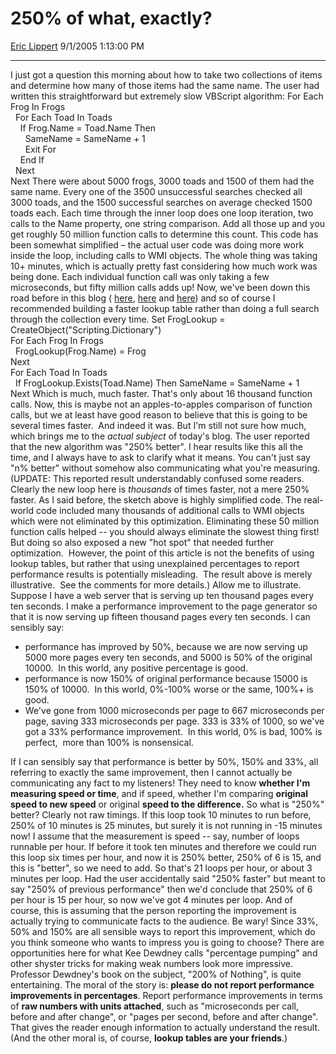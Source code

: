 <div id="page">

# 250% of what, exactly?

[Eric Lippert](https://social.msdn.microsoft.com/profile/Eric%20Lippert) 9/1/2005 1:13:00 PM

-----

<div id="content">

I just got a question this morning about how to take two collections of items and determine how many of those items had the same name. The user had written this straightforward but extremely slow VBScript algorithm: For Each Frog In Frogs  
  For Each Toad In Toads  
    If Frog.Name = Toad.Name Then  
      SameName = SameName + 1  
      Exit For  
    End If  
  Next  
Next There were about 5000 frogs, 3000 toads and 1500 of them had the same name. Every one of the 3500 unsuccessful searches checked all 3000 toads, and the 1500 successful searches on average checked 1500 toads each. Each time through the inner loop does one loop iteration, two calls to the Name property, one string comparison. Add all those up and you get roughly 50 million function calls to determine this count. This code has been somewhat simplified – the actual user code was doing more work inside the loop, including calls to WMI objects. The whole thing was taking 10+ minutes, which is actually pretty fast considering how much work was being done. Each individual function call was only taking a few microseconds, but fifty million calls adds up\! Now, we've been down this road before in this blog ( [<span class="underline">here</span>](http://blogs.msdn.com/ericlippert/archive/2004/05/12/130840.aspx), [<span class="underline">here</span>](http://blogs.msdn.com/ericlippert/archive/2004/05/13/131533.aspx) and [<span class="underline">here</span>](http://blogs.msdn.com/ericlippert/archive/2004/05/14/132160.aspx)) and so of course I recommended building a faster lookup table rather than doing a full search through the collection every time. Set FrogLookup = CreateObject("Scripting.Dictionary")  
For Each Frog In Frogs  
  FrogLookup(Frog.Name) = Frog  
Next  
For Each Toad In Toads  
  If FrogLookup.Exists(Toad.Name) Then SameName = SameName + 1  
Next Which is much, much faster. That's only about 16 thousand function calls. Now, this is maybe not an apples-to-apples comparison of function calls, but we at least have good reason to believe that this is going to be several times faster.  And indeed it was. But I'm still not sure how much, which brings me to the *actual subject* of today's blog. The user reported that the new algorithm was "250% better". I hear results like this all the time, and I always have to ask to clarify what it means. You can't just say "n% better" without somehow also communicating what you're measuring. (UPDATE: This reported result understandably confused some readers.  Clearly the new loop here is *thousands* of times faster, not a mere 250% faster. As I said before, the sketch above is highly simplified code. The real-world code included many thousands of additional calls to WMI objects which were not eliminated by this optimization. Eliminating these 50 million function calls helped -- you should always eliminate the slowest thing first\!  But doing so also exposed a new "hot spot" that needed further optimization.  However, the point of this article is not the benefits of using lookup tables, but rather that using unexplained percentages to report performance results is potentially misleading.  The result above is merely illustrative.  See the comments for more details.) Allow me to illustrate. Suppose I have a web server that is serving up ten thousand pages every ten seconds. I make a performance improvement to the page generator so that it is now serving up fifteen thousand pages every ten seconds. I can sensibly say:

  - performance has improved by 50%, because we are now serving up 5000 more pages every ten seconds, and 5000 is 50% of the original 10000.  In this world, any positive percentage is good.
  - performance is now 150% of original performance because 15000 is 150% of 10000.  In this world, 0%-100% worse or the same, 100%+ is good.
  - We've gone from 1000 microseconds per page to 667 microseconds per page, saving 333 microseconds per page. 333 is 33% of 1000, so we've got a 33% performance improvement.  In this world, 0% is bad, 100% is perfect,  more than 100% is nonsensical.

If I can sensibly say that performance is better by 50%, 150% and 33%, all referring to exactly the same improvement, then I cannot actually be communicating any fact to my listeners\! They need to know **whether I'm measuring speed or time**, and if speed, whether I'm comparing **original speed to new speed** or original **speed to the difference.** So what is "250%" better? Clearly not raw timings. If this loop took 10 minutes to run before, 250% of 10 minutes is 25 minutes, but surely it is not running in -15 minutes now\! I assume that the measurement is speed -- say, number of loops runnable per hour. If before it took ten minutes and therefore we could run this loop six times per hour, and now it is 250% better, 250% of 6 is 15, and this is "better", so we need to add. So that's 21 loops per hour, or about 3 minutes per loop. Had the user accidentally said "250% faster" but meant to say "250% of previous performance" then we'd conclude that 250% of 6 per hour is 15 per hour, so now we've got 4 minutes per loop. And of course, this is assuming that the person reporting the improvement is actually trying to communicate facts to the audience. Be wary\! Since 33%, 50% and 150% are all sensible ways to report this improvement, which do you think someone who wants to impress you is going to choose? There are opportunities here for what Kee Dewdney calls "percentage pumping" and other shyster tricks for making weak numbers look more impressive. Professor Dewdney's book on the subject, "200% of Nothing", is quite entertaining. The moral of the story is: **please do not report performance improvements in percentages**. Report performance improvements in terms of **raw numbers with units attached**, such as "microseconds per call, before and after change", or "pages per second, before and after change". That gives the reader enough information to actually understand the result. (And the other moral is, of course, **lookup tables are your friends**.)

</div>

</div>

